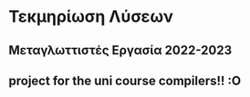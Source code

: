 <h1>Τεκμηρίωση Λύσεων</h1>
<h2>Μεταγλωττιστές Εργασία 2022-2023<h2>

project for the uni course compilers!! :O
